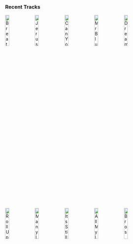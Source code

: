 ### Recent Tracks
[<img src='https://lastfm.freetls.fastly.net/i/u/300x300/6a83a851fa7a48a2c8e1b7d4dd5d7fda.png' width='16%' height='16%' alt='Breathing Electricity'>](https://www.last.fm/music/the%2belectric%2bsons/_/breathing%2belectricity)&nbsp;&nbsp;&nbsp;&nbsp;[<img src='https://lastfm.freetls.fastly.net/i/u/300x300/ecad9e26332eee688ed756dad9d4de82.png' width='16%' height='16%' alt='Jerusalem, New York, Berlin'>](https://www.last.fm/music/vampire%2bweekend/_/jerusalem%252c%2bnew%2byork%252c%2bberlin)&nbsp;&nbsp;&nbsp;&nbsp;[<img src='https://lastfm.freetls.fastly.net/i/u/300x300/17e6b1100b41e4f849dbfa254a91eb25.png' width='16%' height='16%' alt='Can You Stay'>](https://www.last.fm/music/the%2bfamily%2bcrest/_/can%2byou%2bstay)&nbsp;&nbsp;&nbsp;&nbsp;[<img src='https://lastfm.freetls.fastly.net/i/u/300x300/b65b8622bc1d4879c88ffa3472b3a161.png' width='16%' height='16%' alt='Mr Blue'>](https://www.last.fm/music/catherine%2bfeeny/_/mr%2bblue)&nbsp;&nbsp;&nbsp;&nbsp;[<img src='https://lastfm.freetls.fastly.net/i/u/300x300/99091aee8b5b47a9c740edae61864f44.png' width='16%' height='16%' alt='Dreaming'>](https://www.last.fm/music/smallpools/_/dreaming)&nbsp;&nbsp;&nbsp;&nbsp;<br>[<img src='https://lastfm.freetls.fastly.net/i/u/300x300/d549fa0fb0357366183e60e61b30db91.png' width='16%' height='16%' alt='Roll Up'>](https://www.last.fm/music/fitz%2band%2bthe%2btantrums/_/roll%2bup)&nbsp;&nbsp;&nbsp;&nbsp;[<img src='https://lastfm.freetls.fastly.net/i/u/300x300/d6d8c43153897507280d6528bf8024b9.png' width='16%' height='16%' alt='Many Lands'>](https://www.last.fm/music/land%2bof%2bcolor/_/many%2blands)&nbsp;&nbsp;&nbsp;&nbsp;[<img src='https://lastfm.freetls.fastly.net/i/u/300x300/02f6826242524a0abe9c2c8ebc05b4e5.png' width='16%' height='16%' alt='Its Still Rock and Roll to Me'>](https://www.last.fm/music/billy%2bjoel/_/it%2527s%2bstill%2brock%2band%2broll%2bto%2bme)&nbsp;&nbsp;&nbsp;&nbsp;[<img src='https://lastfm.freetls.fastly.net/i/u/300x300/6da11da7490ff0d365d255d49c083375.png' width='16%' height='16%' alt='All My Life'>](https://www.last.fm/music/honors/_/all%2bmy%2blife)&nbsp;&nbsp;&nbsp;&nbsp;[<img src='https://lastfm.freetls.fastly.net/i/u/300x300/045ea4dff9234bb4cb511d89f2c93655.png' width='16%' height='16%' alt='Bros'>](https://www.last.fm/music/wolf%2balice/_/bros)&nbsp;&nbsp;&nbsp;&nbsp;<br>